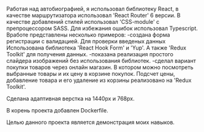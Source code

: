 Работая над автобиографией, я использовал библиотеку React, в качестве маршрутизатора использовал 'React Router' 6 версии.
В качестве добавлений стилей использовал 'CSS-module' с препроцессором SASS.
Для избежания ошибок использовал Typescript.
Вработе представлены несколько примеров:
-создана форма регистрации с валидацией. Для проверки введеных данных Использована библиотека 'React Hook Form' и 'Yup'. А также 'Redux Toolkit' для получения данных.
-показана реализация простого слайдера изображений без использования библиотек.
-сделал вариант покупки товаров через онлайн магазин. В котором можно посмотреть выбранные товары и их цену в корзине покупок. Подсчет цены, добавление товара и его удаление из корзины реализовано на 'Redux Toolkit'.

Сделана адаптивная верстка на 1440px и 768px.

В корень проекта добавлен Dockerfile.

Целью данного проекта является демонстрация моих навыков.
